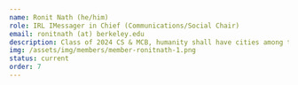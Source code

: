 ```yaml
---
name: Ronit Nath (he/him)
role: IRL IMessager in Chief (Communications/Social Chair)
email: ronitnath (at) berkeley.edu
description: Class of 2024 CS & MCB, humanity shall have cities among the stars, and we're going to build them.
img: /assets/img/members/member-ronitnath-1.png
status: current
order: 7
---
```

